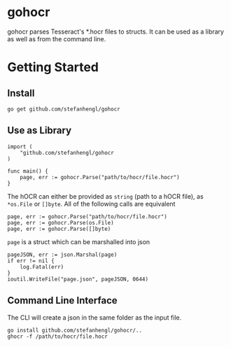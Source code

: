 # gohocr
gohocr parses Tesseract's *.hocr files to structs. It can be used as a library as well as from the command line.

# Getting Started

## Install

    go get github.com/stefanhengl/gohocr

## Use as Library

    import (
        "github.com/stefanhengl/gohocr
    )

    func main() {
        page, err := gohocr.Parse("path/to/hocr/file.hocr")
    }

The hOCR can either be provided as `string` (path to a hOCR file), as `*os.File` or `[]byte`. All of the following calls are equivalent
    
    page, err := gohocr.Parse("path/to/hocr/file.hocr")
    page, err := gohocr.Parse(os.File)
    page, err := gohocr.Parse([]byte)

`page` is a struct which can be marshalled into json

    pageJSON, err := json.Marshal(page)
    if err != nil {
        log.Fatal(err)
    }
	ioutil.WriteFile("page.json", pageJSON, 0644)

## Command Line Interface

The CLI will create a json in the same folder as the input file.

    go install github.com/stefanhengl/gohocr/..
    ghocr -f /path/to/hocr/file.hocr

